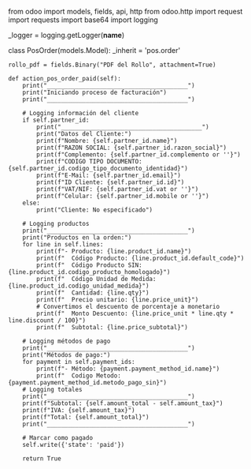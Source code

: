 
from odoo import models, fields, api, http
from odoo.http import request
import requests
import base64
import logging

_logger = logging.getLogger(__name__)

class PosOrder(models.Model):
    _inherit = 'pos.order'

    rollo_pdf = fields.Binary("PDF del Rollo", attachment=True)

    def action_pos_order_paid(self):
        print("________________________________________")
        print("Iniciando proceso de facturación")
        print("________________________________________")

        # Logging información del cliente
        if self.partner_id:
            print("________________________________________")
            print("Datos del Cliente:")
            print(f"Nombre: {self.partner_id.name}")
            print(f"RAZON SOCIAL: {self.partner_id.razon_social}")
            print(f"Complemento: {self.partner_id.complemento or ''}")
            print(f"CODIGO TIPO DOCUMENTO: {self.partner_id.codigo_tipo_documento_identidad}")
            print(f"E-Mail: {self.partner_id.email}")
            print(f"ID Cliente: {self.partner_id.id}")
            print(f"VAT/NIF: {self.partner_id.vat or ''}")
            print(f"Celular: {self.partner_id.mobile or ''}")
        else:
            print("Cliente: No especificado")

        # Logging productos
        print("________________________________________")
        print("Productos en la orden:")
        for line in self.lines:
            print(f"- Producto: {line.product_id.name}")
            print(f"  Código Producto: {line.product_id.default_code}")
            print(f"  Código Producto SIN: {line.product_id.codigo_producto_homologado}")
            print(f"  Código Unidad de Medida: {line.product_id.codigo_unidad_medida}")
            print(f"  Cantidad: {line.qty}")
            print(f"  Precio unitario: {line.price_unit}")
            # Convertimos el descuento de porcentaje a monetario
            print(f"  Monto Descuento: {line.price_unit * line.qty * line.discount / 100}")
            print(f"  Subtotal: {line.price_subtotal}")

        # Logging métodos de pago
        print("________________________________________")
        print("Métodos de pago:")
        for payment in self.payment_ids:
            print(f"- Método: {payment.payment_method_id.name}")
            print(f"  Codigo Metodo: {payment.payment_method_id.metodo_pago_sin}")
        # Logging totales
        print("________________________________________")
        print(f"Subtotal: {self.amount_total - self.amount_tax}")
        print(f"IVA: {self.amount_tax}")
        print(f"Total: {self.amount_total}")
        print("________________________________________")

        # Marcar como pagado
        self.write({'state': 'paid'})

        return True
